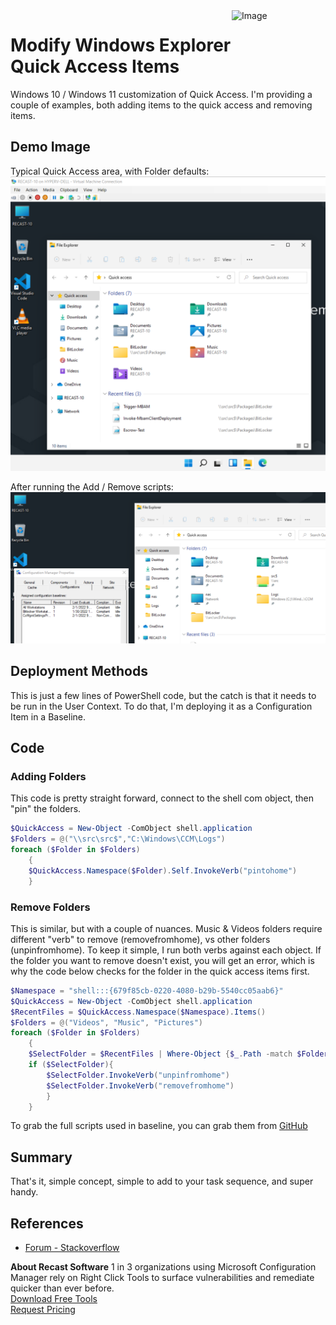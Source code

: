 <img style="float: right;" src="https://www.recastsoftware.com/wp-content/uploads/2021/10/Recast-Logo-Dark_Horizontal.svg"  alt="Image" height="43" width="150">

# Modify Windows Explorer Quick Access Items

Windows 10 / Windows 11 customization of Quick Access.
I'm providing a couple of examples, both adding items to the quick access and removing items.

## Demo Image

Typical Quick Access area, with Folder defaults:
[![Quick Access 01](media/Customizations_QA01.png)](media/Customizations_QA01.png)

After running the Add / Remove scripts:
[![Quick Access 02](media/Customizations_QA02.png)](media/Customizations_QA02.png)

## Deployment Methods

This is just a few lines of PowerShell code, but the catch is that it needs to be run in the User Context. To do that, I'm deploying it as a Configuration Item in a Baseline.

## Code

### Adding Folders

This code is pretty straight forward, connect to the shell com object, then "pin" the folders.

```PowerShell
$QuickAccess = New-Object -ComObject shell.application
$Folders = @("\\src\src$","C:\Windows\CCM\Logs")
foreach ($Folder in $Folders)
    {
    $QuickAccess.Namespace($Folder).Self.InvokeVerb("pintohome")
    }
```

### Remove Folders

This is similar, but with a couple of nuances.  Music & Videos folders require different "verb" to remove (removefromhome), vs other folders (unpinfromhome).
To keep it simple, I run both verbs against each object.  If the folder you want to remove doesn't exist, you will get an error, which is why the code below checks for the folder in the quick access items first.

```PowerShell
$Namespace = "shell:::{679f85cb-0220-4080-b29b-5540cc05aab6}"
$QuickAccess = New-Object -ComObject shell.application
$RecentFiles = $QuickAccess.Namespace($Namespace).Items()
$Folders = @("Videos", "Music", "Pictures")
foreach ($Folder in $Folders)
    {
    $SelectFolder = $RecentFiles | Where-Object {$_.Path -match $Folder}
    if ($SelectFolder){
        $SelectFolder.InvokeVerb("unpinfromhome")
        $SelectFolder.InvokeVerb("removefromhome")
        }
    }
```

To grab the full scripts used in baseline, you can grab them from [GitHub](https://github.com/gwblok/garytown/tree/master/ConfigMgr/Baselines)

## Summary

That's it, simple concept, simple to add to your task sequence, and super handy.

## References

- [Forum - Stackoverflow](https://stackoverflow.com/questions/30051634/is-it-possible-programmatically-add-folders-to-the-windows-10-quick-access-panel)

**About Recast Software**
1 in 3 organizations using Microsoft Configuration Manager rely on Right Click Tools to surface vulnerabilities and remediate quicker than ever before.  
[Download Free Tools](https://www.recastsoftware.com/?utm_source=cmdocs&utm_medium=referral&utm_campaign=cmdocs#formarea)  
[Request Pricing](https://www.recastsoftware.com/pricing?utm_source=cmdocs&utm_medium=referral&utm_campaign=cmdocs)
